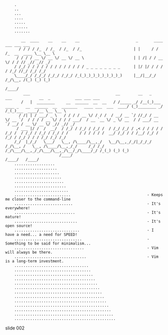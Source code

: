         .
        ..
        ...
        ....
        .....
        ......
        .......

           __  ____    __    __    __                         _       ____         ___ ___ ___
          / / / / /_  / /_  / /_  / /_                       | |     / / /_  __  ____ \__ \__ \
         / / / / __ \/ __ \/ __ \/ __ \                      | | /| / / __ \/ / / // _// _// _/
        / /_/ / / / / / / / / / / / / / _ _ _ _ _ _ _ _      | |/ |/ / / / / /_/ //_/ /_/ /_/
        \____/_/ /_/_/ /_/_/ /_/_/ /_(_)_)_)_)_)_)_)_)_)     |__/|__/_/ /_/\__, /(_) (_) (_)
                                                                          /____/
            ___                                      __        __   _                                                             ___            __  _           ___ ___ ___
           /   |  ________     __  ______  __  __   / /_____ _/ /__(_)___  ____ _   __  ______  __  _______   ____ ___  ___  ____/ (_)________ _/ /_(_)___  ____/__ \__ \__ \
          / /| | / ___/ _ \   / / / / __ \/ / / /  / __/ __ `/ //_/ / __ \/ __ `/  / / / / __ \/ / / / ___/  / __ `__ \/ _ \/ __  / / ___/ __ `/ __/ / __ \/ __ \/ _// _// _/
         / ___ |/ /  /  __/  / /_/ / /_/ / /_/ /  / /_/ /_/ / ,< / / / / / /_/ /  / /_/ / /_/ / /_/ / /     / / / / / /  __/ /_/ / / /__/ /_/ / /_/ / /_/ / / / /_/ /_/ /_/
        /_/  |_/_/   \___/   \__, /\____/\__,_/   \__/\__,_/_/|_/_/_/ /_/\__, /   \__, /\____/\__,_/_/     /_/ /_/ /_/\___/\__,_/_/\___/\__,_/\__/_/\____/_/ /_(_) (_) (_)
                            /____/                                      /____/   /____/
        ..................
        ...................
        ....................
        .....................
        ......................
        .......................
        ........................
        .........................                                  - Keeps me closer to the command-line
        ..........................                                 - It's everywhere!
        ...........................                                - It's mature!
        ............................                               - It's open source!
        .............................                              - I have a need... a need for SPEED!
        ..............................                             - Something to be said for minimalism...
        ...............................                            - Vim will always be there.
        ................................                           - Vim is a long-term investment.
        .................................
        ..................................
        ...................................
        ....................................
        .....................................
        ......................................
        .......................................
        ........................................
        .........................................
        ..........................................
        ...........................................
        ............................................
        .............................................

















































































slide 002
